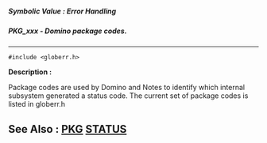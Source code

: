 ##### Symbolic Value : Error Handling
##### PKG_xxx - Domino package codes.
---
```
#include <globerr.h>
```
**Description :**

Package codes are used by Domino and Notes to identify which internal subsystem 
generated a status code.  The current set of package codes is listed in 
globerr.h

**See Also :**
[PKG](/reference/Func/PKG)
[STATUS](/reference/Data/STATUS)
---
